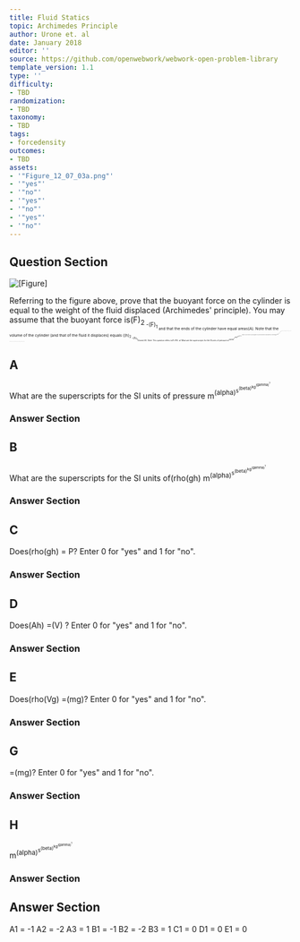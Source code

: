 ```yaml
---
title: Fluid Statics
topic: Archimedes Principle
author: Urone et. al
date: January 2018
editor: ''
source: https://github.com/openwebwork/webwork-open-problem-library
template_version: 1.1
type: ''
difficulty:
- TBD
randomization:
- TBD
taxonomy:
- TBD
tags:
- forcedensity
outcomes:
- TBD
assets:
- '"Figure_12_07_03a.png"'
- '"yes"'
- '"no"'
- '"yes"'
- '"no"'
- '"yes"'
- '"no"'
---
```


## Question Section 

![[Figure]]("Figure_12_07_03a.png")

Referring to the figure above, prove that the buoyant force on the cylinder is equal to the weight of the fluid displaced (Archimedes' principle). You may assume that the buoyant force is(F)<sub>2<sub> -(F)<sub>1<sub> and that the ends of the cylinder have equal areas(A). Note that the volume of the cylinder (and that of the fluid it displaces) equals ((h)<sub>2<sub> -(h)<sub>1<sub>)(times)(A). Note: This question refers to(F=PA).
a) What are the superscripts for the SI units of pressure m<sup>(alpha)<sup>s<sup>(beta)<sup>kg<sup>(gamma)<sup>?
(alpha) =ans_rule(10) 
(beta) =ans_rule(10)
(gamma) =ans_rule(10)
b) What are the superscripts for the SI units of(rho(gh) m<sup>(alpha)<sup>s<sup>(beta)<sup>kg<sup>(gamma)<sup>?
(alpha) =ans_rule(10) 
(beta) =ans_rule(10)
(gamma) =ans_rule(10)
c) Does(rho(gh) = P? Enter 0 for "yes" and 1 for "no".
ans_rule(10)
d) Does(Ah) =(V) ? Enter 0 for "yes" and 1 for "no".
ans_rule(10)
e) Does(rho(Vg) =(mg)? Enter 0 for "yes" and 1 for "no".
ans_rule(10)

## A
What are the superscripts for the SI units of pressure m<sup>(alpha)<sup>s<sup>(beta)<sup>kg<sup>(gamma)<sup>?
### Answer Section
## B
What are the superscripts for the SI units of(rho(gh) m<sup>(alpha)<sup>s<sup>(beta)<sup>kg<sup>(gamma)<sup>?
### Answer Section
## C
Does(rho(gh) = P? Enter 0 for "yes" and 1 for "no".
### Answer Section
## D
Does(Ah) =(V) ? Enter 0 for "yes" and 1 for "no".
### Answer Section
## E
Does(rho(Vg) =(mg)? Enter 0 for "yes" and 1 for "no".
### Answer Section
## G
=(mg)? Enter 0 for "yes" and 1 for "no".
### Answer Section
## H
m<sup>(alpha)<sup>s<sup>(beta)<sup>kg<sup>(gamma)<sup>?
### Answer Section


## Answer Section

A1 = -1
A2 = -2
A3 = 1
B1 = -1
B2 = -2
B3 = 1
C1 = 0
D1 = 0
E1 = 0